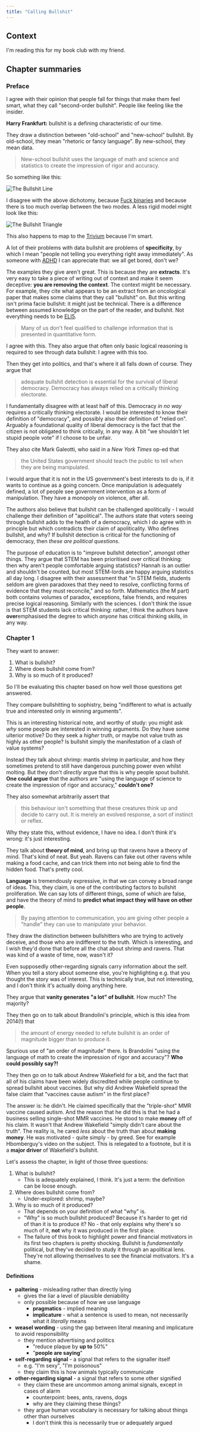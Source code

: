 ```yaml
---
title: "Calling Bullshit"
---
```


## Context

I'm reading this for my book club with my friend.

## Chapter summaries

### Preface

I agree with their opinion that people fall for things that make them feel smart, what they call "second-order bullshit". People like feeling like the insider.

**Harry Frankfurt:** bullshit is a defining characteristic of our time.

They draw a distinction between "old-school" and "new-school" bullshit. By old-school, they mean "rhetoric or fancy language". By new-school, they mean data.

> New-school bullshit uses the language of math and science and statistics to create the impression of rigor and accuracy.

So something like this:

![The Bullshit Line](garden/Books/Attachments/The%20Bullshit%20Line.png)

I disagree with the above dichotomy, because [Fuck binaries](Fuck%20binaries) and because there is too much overlap between the two modes. A less rigid model might look like this:

![The Bullshit Triangle](garden/Books/Attachments/The%20Bullshit%20Triangle.png)

This also happens to map to the [Trivium](Trivium) because I'm smart.

A lot of their problems with data bullshit are problems of **specificity**, by which I mean "people not telling you everything right away immediately". As someone with [ADHD](ADHD) I can appreciate that: we all get bored, don't we? 

The examples they give aren't great. This is because they are **extracts**. It's very easy to take a piece of writing out of context and make it seem deceptive: **you are removing the context**. The context might be necessary. For example, they cite what appears to be an extract from an oncological paper that makes some claims that they call "bullshit" on. But this writing isn't prima facie bullshit: it might just be technical. There is a difference between assumed knowledge on the part of the reader, and bullshit. Not everything needs to be [ELI5](ELI5).

> Many of us don't feel qualified to challenge information that is presented in quantitative form.

I agree with this. They also argue that often only basic logical reasoning is required to see through data bullshit: I agree with this too.

Then they get into politics, and that's where it all falls down of course. They argue that

> adequate bullshit detection is essential for the survival of liberal democracy. Democracy has always relied on a critically thinking electorate.

I fundamentally disagree with at least half of this. Democracy _in no way_ requires a critically thinking electorate. I would be interested to know their definition of "democracy", and possibly also their definition of "relied on". Arguably a foundational quality of liberal democracy is the fact that the citizen is not obligated to think critically, in any way. A bit "we shouldn't let stupid people vote" if I choose to be unfair.

They also cite Mark Galeotti, who said in a _New York Times_ op-ed that

> the United States government should teach the public to tell when they are being manipulated.

I would argue that it is not in the US government's best interests to do is, if it wants to continue as a going concern. Once manipulation is adequately defined, a lot of people see government intervention as a form of manipulation. They have a monopoly on violence, after all. 

The authors also believe that bullshit can be challenged apolitically - I would challenge their definition of "apolitical". The authors state that voters seeing through bullshit adds to the health of a democracy, which I do agree with in principle but which contradicts their claim of apoliticality. Who defines bullshit, and why? If bullshit detection is critical for the functioning of democracy, then _these are political questions_.

The purpose of education is to "improve bullshit detection", amongst other things. They argue that STEM has been prioritised over critical thinking: then why aren't people comfortable arguing statistics? Hannah is an outlier and shouldn't be counted, but most STEM-lords are happy arguing statistics all day long. I disagree with their assessment that "in STEM fields, students seldom are given paradoxes that they need to resolve, conflicting forms of evidence that they must reconcile," and so forth. Mathematics (the M part) both contains volumes of paradox, exceptions, false friends, and requires precise logical reasoning. Similarly with the sciences. I don't think the issue is that STEM students lack critical thinking: rather, I think the authors have **over**emphasised the degree to which _anyone_ has critical thinking skills, in any way.

### Chapter 1

They want to answer:

1. What is bullshit?
2. Where does bullshit come from?
3. Why is so much of it produced?

So I'll be evaluating this chapter based on how well those questions get answered.

They compare bullshitting to sophistry, being "indifferent to what is actually true and interested only in winning arguments". 

This is an interesting historical note, and worthy of study: you might ask _why_ some people are interested in winning arguments. Do they have some ulterior motive? Do they seek a _higher_ truth, or maybe not value truth as highly as other people? Is bullshit simply the manifestation of a clash of value systems?

Instead they talk about shrimp: mantis shrimp in particular, and how they sometimes pretend to still have dangerous punching power even whilst molting. But they don't _directly_ argue that this is why people spout bullshit. **One could argue** that the authors are "using the language of science to create the impression of rigor and accuracy," **couldn't one?**

They also somewhat arbitrarily assert that

> this behaviour isn't something that these creatures think up and decide to carry out. It is merely an evolved response, a sort of instinct or reflex.

Why they state this, without evidence, I have no idea. I don't think it's wrong: it's just interesting.

They talk about **theory of mind**, and bring up that ravens have a theory of mind. That's kind of neat. But yeah. Ravens can fake out other ravens while making a food cache, and can trick them into not being able to find the hidden food. That's pretty cool.

**Language** is tremendously expressive, in that we can convey a broad range of ideas. This, they claim, is one of the contributing factors to bullshit proliferation. We can say lots of different things, some of which are false, and have the theory of mind to **predict what impact they will have on other people**.

> By paying attention to communication, you are giving other people a "handle" they can use to manipulate your behavior.

They draw the distinction between bullshitters who are trying to actively deceive, and those who are indifferent to the truth. Which is interesting, and I wish they'd done that before all the chat about shrimp and ravens. That was kind of a waste of time, now, wasn't it?

Even supposedly other-regarding signals carry information about the self. When you tell a story about someone else, you're highlighting e.g. that you thought the story was of interest. This is technically true, but not interesting, and I don't think it's actually doing anything here.

They argue that **vanity generates "a lot" of bullshit**. How much? The majority?

They then go on to talk about Brandolini's principle, which is this idea from 2014(!) that 

> the amount of energy needed to refute bullshit is an order of magnitude bigger than to produce it.

Spurious use of "an order of magnitude" there. Is Brandolini "using the language of math to create the impression of rigor and accuracy"? **Who could possibly say?!**

They then go on to talk about Andrew Wakefield for a bit, and the fact that all of his claims have been widely discredited while people continue to spread bullshit about vaccines. But why did Andrew Wakefield spread the false claim that "vaccines cause autism" in the first place? 

The answer is: he didn't. He claimed specifically that the "triple-shot" MMR vaccine caused autism. And the reason that he did this is that he had a business selling single-shot MMR vaccines. He stood to make **money** off of his claim. It wasn't that Andrew Wakefield "simply didn't care about the truth". The reality is, he cared _less_ about the truth than about **making money**. He was motivated - quite simply - by greed. See for example Hbomberguy's video on the subject. This is relegated to a footnote, but it is a **major driver** of Wakefield's bullshit.

Let's assess the chapter, in light of those three questions:

1. What is bullshit?
	- This is adequately explained, I think. It's just a term: the definition can be loose enough.
2. Where does bullshit come from?
	- Under-explored: shrimp, maybe?
3. Why is so much of it produced?
	- That depends on your definition of what "why" is.
	- "Why" is so much bullshit produced? Because it's harder to get rid of than it is to produce it? No - that only explains why there's so much of it, **not** why it was produced in the first place.
	- The failure of this book to highlight power and financial motivators in its first two chapters is pretty shocking. Bullshit is _fundamentally_ political, but they've decided to study it through an apolitical lens. They're not allowing themselves to see the financial motivators. It's a shame.

#### Definitions

- **paltering** - misleading rather than directly lying
	- gives the liar a level of plausible deniability
	- only possible because of how we use language
		- **pragmatics** - implied meaning
		- **implicature** - what a sentence is used to mean, not necessarily what it _literally_ means
- **weasel wording** - using the gap between literal meaning and implicature to avoid responsibility
	- they mention advertising and politics
		- "reduce plaque by **up to** 50%"
		- "**people are saying**"
- **self-regarding signal** - a signal that refers to the signaller itself
	- e.g. "I'm sexy", "I'm poisonous"
	- they claim this is how animals typically communicate
- **other-regarding signal** - a signal that refers to some other signified
	- they claim these are uncommon among animal signals, except in cases of alarm
		- counterpoint: bees, ants, ravens, dogs
		- why are they claiming these things?
	- they argue human vocabulary is necessary for talking about things other than ourselves
		- I don't think this is necessarily true or adequately argued
